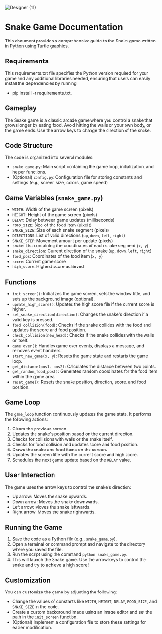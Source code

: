 

![Designer (11)](https://github.com/BanothBhargavaNaik/Python-Snake_Game/assets/52111190/1222e297-d5d4-4bf4-98d3-862f1cc90f5b)


# Snake Game Documentation

This document provides a comprehensive guide to the Snake game written in Python using Turtle graphics.

## Requirements

This requirements.txt file specifies the Python version required for your game and any additional libraries needed, ensuring that users can easily install the dependencies by running 

- pip install -r requirements.txt.

## Gameplay

The Snake game is a classic arcade game where you control a snake that grows longer by eating food. Avoid hitting the walls or your own body, or the game ends. Use the arrow keys to change the direction of the snake.

## Code Structure

The code is organized into several modules:

- `snake_game.py`: Main script containing the game loop, initialization, and helper functions.
- (Optional) `config.py`: Configuration file for storing constants and settings (e.g., screen size, colors, game speed).

## Game Variables (`snake_game.py`)

- `WIDTH`: Width of the game screen (pixels)
- `HEIGHT`: Height of the game screen (pixels)
- `DELAY`: Delay between game updates (milliseconds)
- `FOOD_SIZE`: Size of the food item (pixels)
- `SNAKE_SIZE`: Size of each snake segment (pixels)
- `DIRECTIONS`: List of valid directions (`up`, `down`, `left`, `right`)
- `SNAKE_STEP`: Movement amount per update (pixels)
- `snake`: List containing the coordinates of each snake segment (`x, y`)
- `snake_direction`: Current direction of the snake (`up`, `down`, `left`, `right`)
- `food_pos`: Coordinates of the food item (`x, y`)
- `score`: Current game score
- `high_score`: Highest score achieved

## Functions

- `init_screen()`: Initializes the game screen, sets the window title, and sets up the background image (optional).
- `update_high_score()`: Updates the high score file if the current score is higher.
- `set_snake_direction(direction)`: Changes the snake's direction if a valid key is pressed.
- `food_collision(food)`: Checks if the snake collides with the food and updates the score and food position.
- `check_collision(new_head)`: Checks if the snake collides with the walls or itself.
- `game_over()`: Handles game over events, displays a message, and removes event handlers.
- `start_new_game(x, y)`: Resets the game state and restarts the game loop.
- `get_distance(pos1, pos2)`: Calculates the distance between two points.
- `get_random_food_pos()`: Generates random coordinates for the food item within the game area.
- `reset_game()`: Resets the snake position, direction, score, and food position.

## Game Loop

The `game_loop` function continuously updates the game state. It performs the following actions:

1. Clears the previous screen.
2. Updates the snake's position based on the current direction.
3. Checks for collisions with walls or the snake itself.
4. Checks for food collision and updates score and food position.
5. Draws the snake and food items on the screen.
6. Updates the screen title with the current score and high score.
7. Schedules the next game update based on the `DELAY` value.

## User Interaction

The game uses the arrow keys to control the snake's direction:

- Up arrow: Moves the snake upwards.
- Down arrow: Moves the snake downwards.
- Left arrow: Moves the snake leftwards.
- Right arrow: Moves the snake rightwards.

## Running the Game

1. Save the code as a Python file (e.g., `snake_game.py`).
2. Open a terminal or command prompt and navigate to the directory where you saved the file.
3. Run the script using the command `python snake_game.py`.
4. This will launch the Snake game. Use the arrow keys to control the snake and try to achieve a high score!

## Customization

You can customize the game by adjusting the following:

- Change the values of constants like `WIDTH`, `HEIGHT`, `DELAY`, `FOOD_SIZE`, and `SNAKE_SIZE` in the code.
- Create a custom background image using an image editor and set the path in the `init_screen` function.
- (Optional) Implement a configuration file to store these settings for easier modification.
